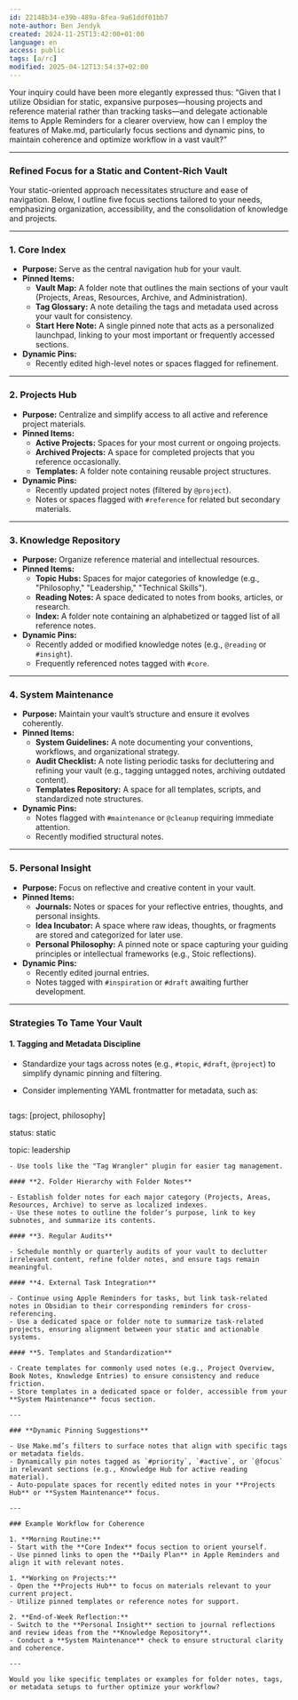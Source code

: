 ```yaml
---
id: 22148b34-e39b-489a-8fea-9a61ddf01bb7
note-author: Ben Jendyk
created: 2024-11-25T13:42:00+01:00
language: en
access: public
tags: [a/rc]
modified: 2025-04-12T13:54:37+02:00
---
```


Your inquiry could have been more elegantly expressed thus: “Given that I utilize Obsidian for static, expansive purposes—housing projects and reference material rather than tracking tasks—and delegate actionable items to Apple Reminders for a clearer overview, how can I employ the features of Make.md, particularly focus sections and dynamic pins, to maintain coherence and optimize workflow in a vast vault?”

---

### **Refined Focus for a Static and Content-Rich Vault**

Your static-oriented approach necessitates structure and ease of navigation. Below, I outline five focus sections tailored to your needs, emphasizing organization, accessibility, and the consolidation of knowledge and projects.

---

### **1. Core Index**

- **Purpose:** Serve as the central navigation hub for your vault.
- **Pinned Items:**
  - **Vault Map:** A folder note that outlines the main sections of your vault (Projects, Areas, Resources, Archive, and Administration).
  - **Tag Glossary:** A note detailing the tags and metadata used across your vault for consistency.
  - **Start Here Note:** A single pinned note that acts as a personalized launchpad, linking to your most important or frequently accessed sections.
- **Dynamic Pins:**
  - Recently edited high-level notes or spaces flagged for refinement.

---

### **2. Projects Hub**

- **Purpose:** Centralize and simplify access to all active and reference project materials.
- **Pinned Items:**
  - **Active Projects:** Spaces for your most current or ongoing projects.
  - **Archived Projects:** A space for completed projects that you reference occasionally.
  - **Templates:** A folder note containing reusable project structures.
- **Dynamic Pins:**
  - Recently updated project notes (filtered by `@project`).
  - Notes or spaces flagged with `#reference` for related but secondary materials.

---

### **3. Knowledge Repository**

- **Purpose:** Organize reference material and intellectual resources.
- **Pinned Items:**
  - **Topic Hubs:** Spaces for major categories of knowledge (e.g., "Philosophy," "Leadership," "Technical Skills").
  - **Reading Notes:** A space dedicated to notes from books, articles, or research.
  - **Index:** A folder note containing an alphabetized or tagged list of all reference notes.
- **Dynamic Pins:**
  - Recently added or modified knowledge notes (e.g., `@reading` or `#insight`).
  - Frequently referenced notes tagged with `#core`.

---

### **4. System Maintenance**

- **Purpose:** Maintain your vault’s structure and ensure it evolves coherently.
- **Pinned Items:**
  - **System Guidelines:** A note documenting your conventions, workflows, and organizational strategy.
  - **Audit Checklist:** A note listing periodic tasks for decluttering and refining your vault (e.g., tagging untagged notes, archiving outdated content).
  - **Templates Repository:** A space for all templates, scripts, and standardized note structures.
- **Dynamic Pins:**
  - Notes flagged with `#maintenance` or `@cleanup` requiring immediate attention.
  - Recently modified structural notes.

---

### **5. Personal Insight**

- **Purpose:** Focus on reflective and creative content in your vault.
- **Pinned Items:**
  - **Journals:** Notes or spaces for your reflective entries, thoughts, and personal insights.
  - **Idea Incubator:** A space where raw ideas, thoughts, or fragments are stored and categorized for later use.
  - **Personal Philosophy:** A pinned note or space capturing your guiding principles or intellectual frameworks (e.g., Stoic reflections).
- **Dynamic Pins:**
  - Recently edited journal entries.
  - Notes tagged with `#inspiration` or `#draft` awaiting further development.

---

### **Strategies To Tame Your Vault**

#### **1. Tagging and Metadata Discipline**

- Standardize your tags across notes (e.g., `#topic`, `#draft`, `@project`) to simplify dynamic pinning and filtering.
- Consider implementing YAML frontmatter for metadata, such as:

  ```yaml


 tags: [project, philosophy]

 status: static

 topic: leadership

 ```
- Use tools like the "Tag Wrangler" plugin for easier tag management.

#### **2. Folder Hierarchy with Folder Notes**

- Establish folder notes for each major category (Projects, Areas, Resources, Archive) to serve as localized indexes.
- Use these notes to outline the folder’s purpose, link to key subnotes, and summarize its contents.

#### **3. Regular Audits**

- Schedule monthly or quarterly audits of your vault to declutter irrelevant content, refine folder notes, and ensure tags remain meaningful.

#### **4. External Task Integration**

- Continue using Apple Reminders for tasks, but link task-related notes in Obsidian to their corresponding reminders for cross-referencing.
- Use a dedicated space or folder note to summarize task-related projects, ensuring alignment between your static and actionable systems.

#### **5. Templates and Standardization**

- Create templates for commonly used notes (e.g., Project Overview, Book Notes, Knowledge Entries) to ensure consistency and reduce friction.
- Store templates in a dedicated space or folder, accessible from your **System Maintenance** focus section.

---

### **Dynamic Pinning Suggestions**

- Use Make.md’s filters to surface notes that align with specific tags or metadata fields.
- Dynamically pin notes tagged as `#priority`, `#active`, or `@focus` in relevant sections (e.g., Knowledge Hub for active reading material).
- Auto-populate spaces for recently edited notes in your **Projects Hub** or **System Maintenance** focus.

---

### Example Workflow for Coherence

1. **Morning Routine:**
- Start with the **Core Index** focus section to orient yourself.
- Use pinned links to open the **Daily Plan** in Apple Reminders and align it with relevant notes.

1. **Working on Projects:**
- Open the **Projects Hub** to focus on materials relevant to your current project.
- Utilize pinned templates or reference notes for support.

2. **End-of-Week Reflection:**
- Switch to the **Personal Insight** section to journal reflections and review ideas from the **Knowledge Repository**.
- Conduct a **System Maintenance** check to ensure structural clarity and coherence.

---

Would you like specific templates or examples for folder notes, tags, or metadata setups to further optimize your workflow?
